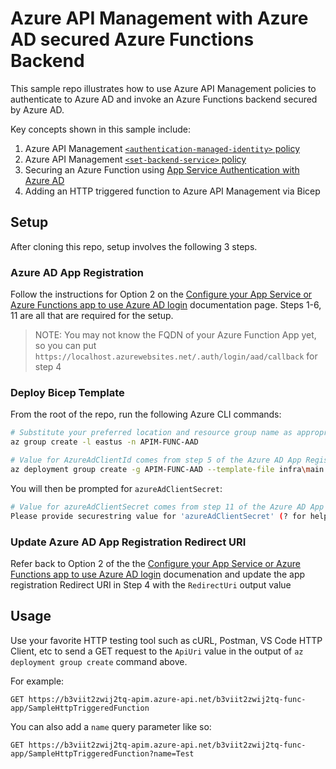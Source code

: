 # Azure API Management with Azure AD secured Azure Functions Backend

This sample repo illustrates how to use Azure API Management policies to authenticate to Azure AD and invoke an Azure Functions backend secured by Azure AD.

Key concepts shown in this sample include:

1. Azure API Management [`<authentication-managed-identity>` policy](https://learn.microsoft.com/en-us/azure/api-management/api-management-authentication-policies#ManagedIdentity)
1. Azure API Management [`<set-backend-service>` policy](https://learn.microsoft.com/en-us/azure/api-management/api-management-transformation-policies#SetBackendService)
1. Securing an Azure Function using [App Service Authentication with Azure AD](https://learn.microsoft.com/en-us/azure/app-service/configure-authentication-provider-aad)
1. Adding an HTTP triggered function to Azure API Management via Bicep

## Setup

After cloning this repo, setup involves the following 3 steps.

### Azure AD App Registration

Follow the instructions for Option 2 on the [Configure your App Service or Azure Functions app to use Azure AD login](https://learn.microsoft.com/en-us/azure/app-service/configure-authentication-provider-aad#-option-2-use-an-existing-registration-created-separately) documentation page. Steps 1-6, 11 are all that are required for the setup.

> NOTE: You may not know the FQDN of your Azure Function App yet, so you can put `https://localhost.azurewebsites.net/.auth/login/aad/callback` for step 4

### Deploy Bicep Template

From the root of the repo, run the following Azure CLI commands:

```bash
# Substitute your preferred location and resource group name as appropriate
az group create -l eastus -n APIM-FUNC-AAD

# Value for AzureAdClientId comes from step 5 of the Azure AD App Registration section above
az deployment group create -g APIM-FUNC-AAD --template-file infra\main.bicep --parameters publisherEmail=youremail@domain.com publisherName=YourName azureAdClientId=AzureAdClientId --query '{RedirectUri:properties.outputs.redirectUri.value, ApiUri:properties.outputs.apiUri.value}'
```

You will then be prompted for `azureAdClientSecret`:
```bash
# Value for azureAdClientSecret comes from step 11 of the Azure AD App Registration section above
Please provide securestring value for 'azureAdClientSecret' (? for help):
```

### Update Azure AD App Registration Redirect URI

Refer back to Option 2 of the the [Configure your App Service or Azure Functions app to use Azure AD login](https://learn.microsoft.com/en-us/azure/app-service/configure-authentication-provider-aad#-option-2-use-an-existing-registration-created-separately) documenation and update the app registration Redirect URI in Step 4 with the `RedirectUri` output value

## Usage

Use your favorite HTTP testing tool such as cURL, Postman, VS Code HTTP Client, etc to send a GET request to the `ApiUri` value in the output of `az deployment group create` command above.

For example:

```http
GET https://b3viit2zwij2tq-apim.azure-api.net/b3viit2zwij2tq-func-app/SampleHttpTriggeredFunction
```

You can also add a `name` query parameter like so:

```http
GET https://b3viit2zwij2tq-apim.azure-api.net/b3viit2zwij2tq-func-app/SampleHttpTriggeredFunction?name=Test
```